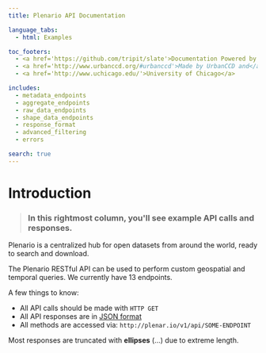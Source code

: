 ```yaml
---
title: Plenario API Documentation

language_tabs:
  - html: Examples

toc_footers:
  - <a href='https://github.com/tripit/slate'>Documentation Powered by Slate</a>
  - <a href='http://www.urbanccd.org/#urbanccd'>Made by UrbanCCD and</a>
  - <a href='http://www.uchicago.edu/'>University of Chicago</a>

includes:
  - metadata_endpoints
  - aggregate_endpoints
  - raw_data_endpoints
  - shape_data_endpoints
  - response_format
  - advanced_filtering
  - errors

search: true
---
```


# Introduction

> ### In this rightmost column, you'll see example API calls and responses.

Plenario is a centralized hub for open datasets from around the world, ready to search and download.

The Plenario RESTful API can be used to perform custom geospatial and temporal queries. We currently have 13 endpoints.

A few things to know:

* All API calls should be made with `HTTP GET`
* All API responses are in [JSON format](http://www.json.org/)
* All methods are accessed via: `http://plenar.io/v1/api/SOME-ENDPOINT`

<aside class=warning>Most responses are truncated with <b>ellipses</b> (...) due to extreme length.</aside>
